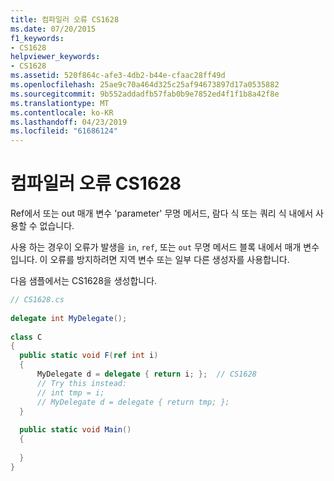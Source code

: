 ```yaml
---
title: 컴파일러 오류 CS1628
ms.date: 07/20/2015
f1_keywords:
- CS1628
helpviewer_keywords:
- CS1628
ms.assetid: 520f864c-afe3-4db2-b44e-cfaac28ff49d
ms.openlocfilehash: 25ae9c70a464d325c25af94673897d17a0535882
ms.sourcegitcommit: 9b552addadfb57fab0b9e7852ed4f1f1b8a42f8e
ms.translationtype: MT
ms.contentlocale: ko-KR
ms.lasthandoff: 04/23/2019
ms.locfileid: "61686124"
---
```

# <a name="compiler-error-cs1628"></a>컴파일러 오류 CS1628
Ref에서 또는 out 매개 변수 'parameter' 무명 메서드, 람다 식 또는 쿼리 식 내에서 사용할 수 없습니다.  
  
 사용 하는 경우이 오류가 발생을 `in`, `ref`, 또는 `out` 무명 메서드 블록 내에서 매개 변수입니다. 이 오류를 방지하려면 지역 변수 또는 일부 다른 생성자를 사용합니다.  
  
 다음 샘플에서는 CS1628을 생성합니다.  
  
```csharp  
// CS1628.cs  
  
delegate int MyDelegate();  
  
class C  
{  
  public static void F(ref int i)  
  {  
      MyDelegate d = delegate { return i; };  // CS1628  
      // Try this instead:  
      // int tmp = i;  
      // MyDelegate d = delegate { return tmp; };  
  }  
  
  public static void Main()  
  {  
  
  }  
}  
```
